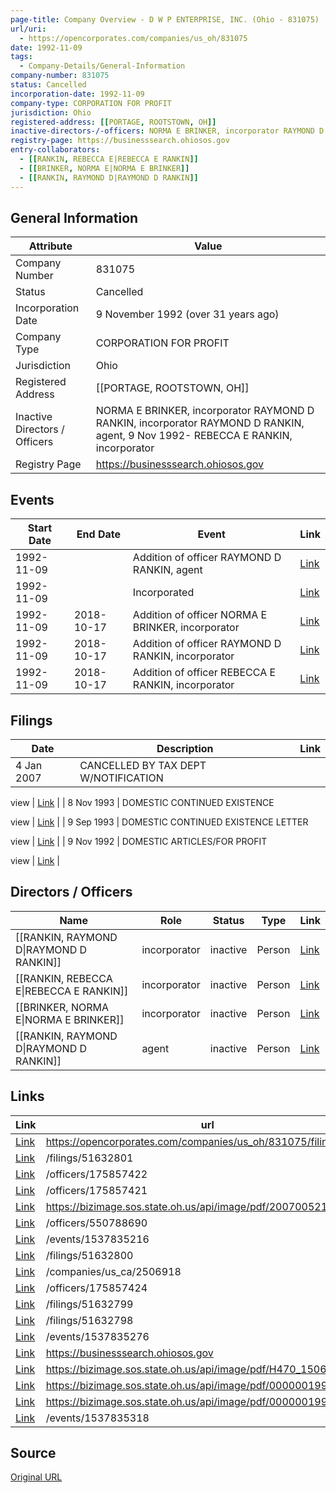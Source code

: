 ```yaml
---
page-title: Company Overview - D W P ENTERPRISE, INC. (Ohio - 831075)
url/uri:
  - https://opencorporates.com/companies/us_oh/831075
date: 1992-11-09
tags:
  - Company-Details/General-Information
company-number: 831075
status: Cancelled
incorporation-date: 1992-11-09
company-type: CORPORATION FOR PROFIT
jurisdiction: Ohio
registered-address: [[PORTAGE, ROOTSTOWN, OH]]
inactive-directors-/-officers: NORMA E BRINKER, incorporator RAYMOND D RANKIN, incorporator RAYMOND D RANKIN, agent,  9 Nov 1992- REBECCA E RANKIN, incorporator
registry-page: https://businesssearch.ohiosos.gov
entry-collaborators:
  - [[RANKIN, REBECCA E|REBECCA E RANKIN]]
  - [[BRINKER, NORMA E|NORMA E BRINKER]]
  - [[RANKIN, RAYMOND D|RAYMOND D RANKIN]]
---
```


## General Information
| Attribute          | Value                                       |
|--------------------|---------------------------------------------|
| Company Number     | 831075                                      |
| Status             | Cancelled                                   |
| Incorporation Date | 9 November 1992 (over 31 years ago)         |
| Company Type       | CORPORATION FOR PROFIT                      |
| Jurisdiction       | Ohio                                        |
| Registered Address | [[PORTAGE, ROOTSTOWN, OH]]                  |
| Inactive Directors / Officers | NORMA E BRINKER, incorporator RAYMOND D RANKIN, incorporator RAYMOND D RANKIN, agent,  9 Nov 1992- REBECCA E RANKIN, incorporator |
| Registry Page      | https://businesssearch.ohiosos.gov          |

## Events

| Start Date | End Date   | Event                                                   | Link |
|------------|------------|-------------------------------------------------------|------|
| 1992-11-09 |            | Addition of officer RAYMOND D RANKIN, agent             | [Link](https://opencorporates.com/events/2167797686) |
| 1992-11-09 |            | Incorporated                                            | [Link](https://opencorporates.com/events/527441945) |
| 1992-11-09 | 2018-10-17 | Addition of officer NORMA E BRINKER, incorporator       | [Link](https://opencorporates.com/events/1537835318) |
| 1992-11-09 | 2018-10-17 | Addition of officer RAYMOND D RANKIN, incorporator      | [Link](https://opencorporates.com/events/1537835216) |
| 1992-11-09 | 2018-10-17 | Addition of officer REBECCA E RANKIN, incorporator      | [Link](https://opencorporates.com/events/1537835276) |

## Filings
| Date        | Description                    | Link |
|-------------|--------------------------------|-------|
| 4 Jan 2007  | CANCELLED BY TAX DEPT W/NOTIFICATION

view | [Link](https://opencorporates.com/filings/51632801) |
| 8 Nov 1993  | DOMESTIC CONTINUED EXISTENCE

view | [Link](https://opencorporates.com/filings/51632800) |
| 9 Sep 1993  | DOMESTIC CONTINUED EXISTENCE LETTER

view | [Link](https://opencorporates.com/filings/51632799) |
| 9 Nov 1992  | DOMESTIC ARTICLES/FOR PROFIT

view | [Link](https://opencorporates.com/filings/51632798) |

## Directors / Officers
| Name                 | Role            | Status     | Type        | Link |
|----------------------|-----------------|------------|-------------|------|
| [[RANKIN, RAYMOND D\|RAYMOND D RANKIN]] | incorporator    | inactive   | Person      | [Link](https://opencorporates.com/officers/175857421) |
| [[RANKIN, REBECCA E\|REBECCA E RANKIN]] | incorporator    | inactive   | Person      | [Link](https://opencorporates.com/officers/175857422) |
| [[BRINKER, NORMA E\|NORMA E BRINKER]] | incorporator    | inactive   | Person      | [Link](https://opencorporates.com/officers/175857424) |
| [[RANKIN, RAYMOND D\|RAYMOND D RANKIN]] | agent           | inactive   | Person      | [Link](https://opencorporates.com/officers/550788690) |

## Links
| Link   | url                            
|--------|--------------------------------|
| [Link](https://opencorporates.com/companies/us_oh/831075/filings) |https://opencorporates.com/companies/us_oh/831075/filings|
| [Link](/filings/51632801) |/filings/51632801             |
| [Link](/officers/175857422) |/officers/175857422           |
| [Link](/officers/175857421) |/officers/175857421           |
| [Link](https://bizimage.sos.state.oh.us/api/image/pdf/200700521250/true) |https://bizimage.sos.state.oh.us/api/image/pdf/200700521250/true|
| [Link](/officers/550788690) |/officers/550788690           |
| [Link](/events/1537835216) |/events/1537835216            |
| [Link](/filings/51632800) |/filings/51632800             |
| [Link](/companies/us_ca/2506918) |/companies/us_ca/2506918      |
| [Link](/officers/175857424) |/officers/175857424           |
| [Link](/filings/51632799) |/filings/51632799             |
| [Link](/filings/51632798) |/filings/51632798             |
| [Link](/events/1537835276) |/events/1537835276            |
| [Link](https://businesssearch.ohiosos.gov) |https://businesssearch.ohiosos.gov|
| [Link](https://bizimage.sos.state.oh.us/api/image/pdf/H470_1506/true) |https://bizimage.sos.state.oh.us/api/image/pdf/H470_1506/true|
| [Link](https://bizimage.sos.state.oh.us/api/image/pdf/000000199396/true) |https://bizimage.sos.state.oh.us/api/image/pdf/000000199396/true|
| [Link](https://bizimage.sos.state.oh.us/api/image/pdf/000000199395/true) |https://bizimage.sos.state.oh.us/api/image/pdf/000000199395/true|
| [Link](/events/1537835318) |/events/1537835318            |

## Source
[Original URL](https://opencorporates.com/companies/us_oh/831075)
